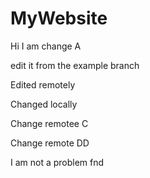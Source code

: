 # MyWebsite

Hi I am change A


edit it from the example branch


Edited remotely

Changed locally

Change remotee C

Change remote DD

I am not a problem fnd
